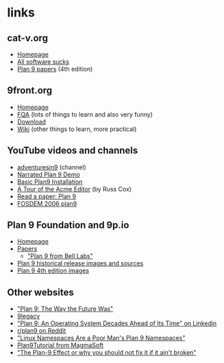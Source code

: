 # links

## cat-v.org

- [Homepage](https://cat-v.org/)
- [All software sucks](http://harmful.cat-v.org/software/)
- [Plan 9 papers](http://doc.cat-v.org/plan_9/4th_edition/papers/) (4th edition)

## 9front.org

- [Homepage](http://9front.org/)
- [FQA](http://fqa.9front.org/) (lots of things to learn and also very funny)
- [Download](http://9front.org/download)
- [Wiki](http://wiki.9front.org/) (other things to learn, more practical)

## YouTube videos and channels

- [adventuresin9](https://www.youtube.com/channel/UC7qFfPYl0t8Cq7auyblZqxA) (channel)
- [Narrated Plan 9 Demo](https://www.youtube.com/watch?v=SoGLU1l7LwY)
- [Basic Plan9 Installation](https://www.youtube.com/watch?v=NNWFTq0ZwLE)
- [A Tour of the Acme Editor](https://www.youtube.com/watch?v=dP1xVpMPn8M) (by Russ Cox)
- [Read a paper: Plan 9](https://www.youtube.com/watch?v=Mr-ilxxWAcQ)
- [FOSDEM 2006 plan9](https://www.youtube.com/watch?v=VJSlvoUFkBA)

## Plan 9 Foundation and 9p.io

- [Homepage](https://p9f.org/)
- [Papers](https://p9f.org/sys/doc/)
	- ["Plan 9 from Bell Labs"](https://p9f.org/sys/doc/9.html)
- [Plan 9 historical release images and sources](https://p9f.org/dl/)
- [Plan 9 4th edition images](http://9p.io/plan9/download.html)

## Other websites

- ["Plan 9: The Way the Future Was"](http://www.catb.org/esr/writings/taoup/html/plan9.html)
- [9legacy](http://9legacy.org/)
- ["Plan 9: An Operating System Decades Ahead of Its Time" on Linkedin](https://www.linkedin.com/pulse/plan-9-operating-system-decades-ahead-its-time-anastasios-papalias)
- [r/plan9 on Reddit](https://www.reddit.com/r/plan9)
- ["Linux Namespaces Are a Poor Man's Plan 9 Namespaces"](https://yotam.net/posts/linux-namespaces-are-a-poor-mans-plan9-namespaces/)
- [Plan9Tutorial from MagmaSoft](https://at.magma-soft.at/magma.com.ni/sw/wiki/Plan9Tutorial/)
- ["The Plan-9 Effect or why you should not fix it if it ain't broken"](http://groups.di.unipi.it/~nids/docs/the_plan-9_effect.html)
